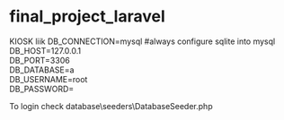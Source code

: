 # final_project_laravel
KIOSK liik
DB_CONNECTION=mysql #always configure sqlite into mysql <br>
DB_HOST=127.0.0.1<br>
DB_PORT=3306<br>
DB_DATABASE=a<br>
DB_USERNAME=root<br>
DB_PASSWORD=<br>

To login check database\seeders\DatabaseSeeder.php
